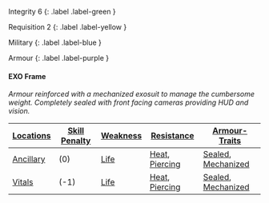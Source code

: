 
Integrity 6
{: .label .label-green }

Requisition 2
{: .label .label-yellow }

Military
{: .label .label-blue }

Armour
{: .label .label-purple }
#### EXO Frame
*Armour reinforced with a mechanized exosuit to manage the cumbersome weight. Completely sealed with front facing cameras providing HUD and vision.*

| [Locations](Core/Armour#Locations) | [Skill Penalty](Core/Armour#Skill%20Penalty) | [Weakness](Core/Armour#Weakness%20and%20Resistance) | [Resistance](Core/Armour#Weakness%20and%20Resistance) | [Armour-Traits](Core/Armour-Traits)    |
| ------------------------------------------ | ---------------------------------------------------- | ----------------------------------------------------------- | ------------------------------------------------------------- | --- |
| [Ancillary](Game/Core/Injury#Ancillary) | (0)                                                | [Life](Core/Injury#Life)                                                            | [Heat](Core/Injury#Heat), [Piercing](Core/Injury#Piercing)                                                              | [Sealed](Core/Armour-Traits#Sealed), [Mechanized](Core/Armour-Traits#Mechanized)    |
| [Vitals](Game/Core/Injury#Vitals)       | (-1)                                                     | [Life](Core/Injury#Life)                                                            | [Heat](Core/Injury#Heat), [Piercing](Core/Injury#Piercing)                                                              | [Sealed](Core/Armour-Traits#Sealed), [Mechanized](Core/Armour-Traits#Mechanized)    |


